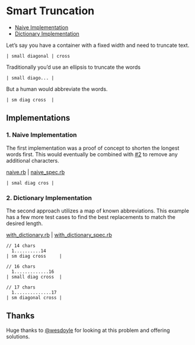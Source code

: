 # Smart Truncation

- [Naive Implementation][#1]
- [Dictionary Implementation][#2]

Let’s say you have a container with a fixed width and need to truncate text.

```
| small diagonal | cross
```

Traditionally you’d use an ellipsis to truncate the words

```
| small diago... |
```

But a human would abbreviate the words.

```
| sm diag cross  |
```

## Implementations

### 1. Naive Implementation

The first implementation was a proof of concept to shorten the longest words
first. This would eventually be combined with [#2] to remove any additional
characters.

[naive.rb](./lib/naive.rb) | [naive_spec.rb](./spec/naive_spec.rb)

```
| smal diag cros |
```

### 2. Dictionary Implementation

The second approach utilizes a map of known abbreviations. This example has
a few more test cases to find the best replacements to match the desired length.

[with_dictionary.rb](./lib/with_dictionary.rb) | [with_dictionary_spec.rb](./spec/with_dictionary_spec.rb)

```
// 14 chars
  1..........14
| sm diag cross     |

// 16 chars
  1.............16
| small diag cross  |

// 17 chars
  1..............17
| sm diagonal cross |
```

## Thanks

Huge thanks to [@wesdoyle] for looking at this problem and offering solutions.

[#1]: #1-naive-implementation
[#2]: #2-dictionary-implementation
[@wesdoyle]: https://github.com/wesdoyle
